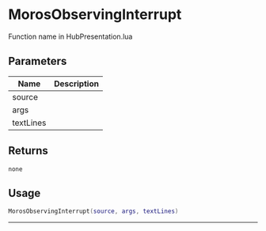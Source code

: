 # MorosObservingInterrupt

Function name in HubPresentation.lua

## Parameters

| Name      | Description |
| --------- | ----------- |
| source    |             |
| args      |             |
| textLines |             |

## Returns

`none`

## Usage

```lua
MorosObservingInterrupt(source, args, textLines)
```

---
